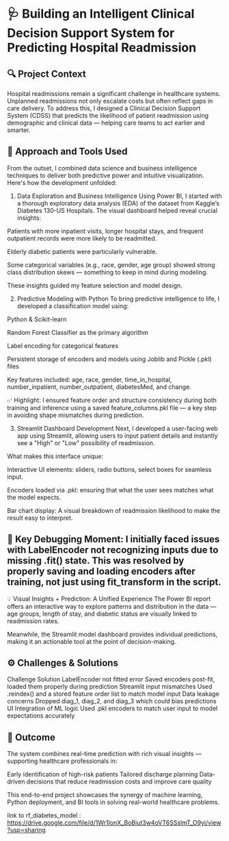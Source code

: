 # 🩺 Building an Intelligent Clinical Decision Support System for Predicting Hospital Readmission
## 🔍 Project Context
Hospital readmissions remain a significant challenge in healthcare systems. Unplanned readmissions not only escalate costs but often reflect gaps in care delivery. To address this, I designed a Clinical Decision Support System (CDSS) that predicts the likelihood of patient readmission using demographic and clinical data — helping care teams to act earlier and smarter.

## 🧩 Approach and Tools Used
From the outset, I combined data science and business intelligence techniques to deliver both predictive power and intuitive visualization. Here's how the development unfolded:

1. Data Exploration and Business Intelligence
Using Power BI, I started with a thorough exploratory data analysis (EDA) of the dataset from Kaggle’s Diabetes 130-US Hospitals. The visual dashboard helped reveal crucial insights:

Patients with more inpatient visits, longer hospital stays, and frequent outpatient records were more likely to be readmitted.

Elderly diabetic patients were particularly vulnerable.

Some categorical variables (e.g., race, gender, age group) showed strong class distribution skews — something to keep in mind during modeling.

These insights guided my feature selection and model design.

2. Predictive Modeling with Python
To bring predictive intelligence to life, I developed a classification model using:

Python & Scikit-learn

Random Forest Classifier as the primary algorithm

Label encoding for categorical features

Persistent storage of encoders and models using Joblib and Pickle (.pkl) files

Key features included:
age, race, gender, time_in_hospital, number_inpatient, number_outpatient, diabetesMed, and change.

✅ Highlight: I ensured feature order and structure consistency during both training and inference using a saved feature_columns.pkl file — a key step in avoiding shape mismatches during prediction.

3. Streamlit Dashboard Development
Next, I developed a user-facing web app using Streamlit, allowing users to input patient details and instantly see a "High" or "Low" possibility of readmission.

What makes this interface unique:

Interactive UI elements: sliders, radio buttons, select boxes for seamless input.

Encoders loaded via .pkl: ensuring that what the user sees matches what the model expects.

Bar chart display: A visual breakdown of readmission likelihood to make the result easy to interpret.

## 🧠 Key Debugging Moment: I initially faced issues with LabelEncoder not recognizing inputs due to missing .fit() state. This was resolved by properly saving and loading encoders after training, not just using fit_transform in the script.

💡 Visual Insights + Prediction: A Unified Experience
The Power BI report offers an interactive way to explore patterns and distribution in the data — age groups, length of stay, and diabetic status are visually linked to readmission rates.

Meanwhile, the Streamlit model dashboard provides individual predictions, making it an actionable tool at the point of decision-making.

## ⚙️ Challenges & Solutions

Challenge	Solution
LabelEncoder not fitted error	Saved encoders post-fit, loaded them properly during prediction
Streamlit input mismatches	Used .reindex() and a stored feature order list to match model input
Data leakage concerns	Dropped diag_1, diag_2, and diag_3 which could bias predictions
UI Integration of ML logic	Used .pkl encoders to match user input to model expectations accurately
## 🚀 Outcome
The system combines real-time prediction with rich visual insights — supporting healthcare professionals in:

Early identification of high-risk patients
Tailored discharge planning
Data-driven decisions that reduce readmission costs and improve care quality

This end-to-end project showcases the synergy of machine learning, Python deployment, and BI tools in solving real-world healthcare problems.

link to rf_diabetes_model : https://drive.google.com/file/d/1Wr1IonX_BoBiut3w4oVT6SSslmT_O9yi/view?usp=sharing
 
